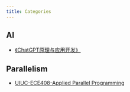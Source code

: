 ```yaml
---
title: Categories
---
```

## AI
- [《ChatGPT原理与应用开发》](https://cedricyin.site/blog/chatgpt原理与应用开发/)

## Parallelism
- [UIUC-ECE408-Applied Parallel Programming](https://cedricyin.site/blog/uiuc-ece408/)
